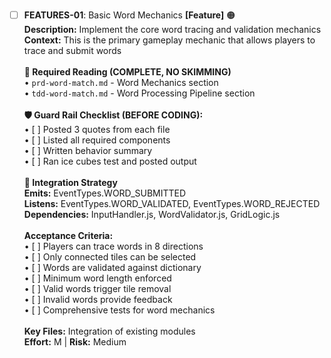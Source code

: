 - [ ] **FEATURES-01**: Basic Word Mechanics **[Feature]** 🟠<br/>**Description:** Implement the core word tracing and validation mechanics<br/>**Context:** This is the primary gameplay mechanic that allows players to trace and submit words<br/><br/>**📖 Required Reading (COMPLETE, NO SKIMMING)**<br/>• `prd-word-match.md` - Word Mechanics section<br/>• `tdd-word-match.md` - Word Processing Pipeline section<br/><br/>**🛡️ Guard Rail Checklist (BEFORE CODING):**<br/>• [ ] Posted 3 quotes from each file<br/>• [ ] Listed all required components<br/>• [ ] Written behavior summary<br/>• [ ] Ran ice cubes test and posted output<br/><br/>**🔗 Integration Strategy**<br/>**Emits:** EventTypes.WORD_SUBMITTED<br/>**Listens:** EventTypes.WORD_VALIDATED, EventTypes.WORD_REJECTED<br/>**Dependencies:** InputHandler.js, WordValidator.js, GridLogic.js<br/><br/>**Acceptance Criteria:**<br/>• [ ] Players can trace words in 8 directions<br/>• [ ] Only connected tiles can be selected<br/>• [ ] Words are validated against dictionary<br/>• [ ] Minimum word length enforced<br/>• [ ] Valid words trigger tile removal<br/>• [ ] Invalid words provide feedback<br/>• [ ] Comprehensive tests for word mechanics<br/><br/>**Key Files:** Integration of existing modules<br/>**Effort:** M | **Risk:** Medium
